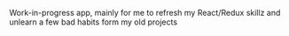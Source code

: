 Work-in-progress app, mainly for me to refresh my React/Redux skillz and unlearn a few bad habits form my old projects